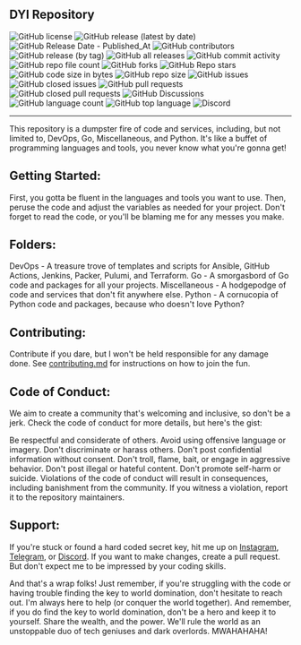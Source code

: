 ## DYI Repository


![GitHub license](https://img.shields.io/github/license/mthsfrts/DIY.io?style=for-the-badge)
![GitHub release (latest by date)](https://img.shields.io/github/v/release/mthsfrts/DIY.io?style=for-the-badge)
![GitHub Release Date - Published_At](https://img.shields.io/github/release-date/mthsfrts/DIY.io?style=for-the-badge)
![GitHub contributors](https://img.shields.io/github/contributors-anon/mthsfrts/DIY.io?style=for-the-badge)
![GitHub release (by tag)](https://img.shields.io/github/downloads/mthsfrts/DIY.io/v.1.0/total?style=for-the-badge)
![GitHub all releases](https://img.shields.io/github/downloads/mthsfrts/DIY.io/total?style=for-the-badge)
![GitHub commit activity](https://img.shields.io/github/commit-activity/w/mthsfrts/DIY.io?label=Weekly%20Commit&style=for-the-badge)
![GitHub repo file count](https://img.shields.io/github/directory-file-count/mthsfrts/DIY.io?style=for-the-badge)
![GitHub forks](https://img.shields.io/github/forks/mthsfrts/DIY.io?style=for-the-badge)
![GitHub Repo stars](https://img.shields.io/github/stars/mthsfrts/DIY.io?style=for-the-badge)
![GitHub code size in bytes](https://img.shields.io/github/languages/code-size/mthsfrts/DIY.io?style=for-the-badge)
![GitHub repo size](https://img.shields.io/github/repo-size/mthsfrts/DIY.io?style=for-the-badge)
![GitHub issues](https://img.shields.io/github/issues/mthsfrts/DIY.io?style=for-the-badge)
![GitHub closed issues](https://img.shields.io/github/issues-closed/mthsfrts/DIY.io?style=for-the-badge)
![GitHub pull requests](https://img.shields.io/github/issues-pr/mthsfrts/DIY.io?style=for-the-badge)
![GitHub closed pull requests](https://img.shields.io/github/issues-pr-closed/mthsfrts/DIY.io?style=for-the-badge)
![GitHub Discussions](https://img.shields.io/github/discussions/mthsfrts/DIY.io?style=for-the-badge)
![GitHub language count](https://img.shields.io/github/languages/count/mthsfrts/DIY.io?style=for-the-badge)
![GitHub top language](https://img.shields.io/github/languages/top/mthsfrts/DIY.io?style=for-the-badge)
![Discord](https://img.shields.io/discord/1068929997739397331?label=Discord&style=for-the-badge)

---

This repository is a dumpster fire of code and services, including, but not limited to, DevOps, Go, Miscellaneous, and Python. It's like a buffet of programming languages and tools, you never know what you're gonna get!

## Getting Started:

First, you gotta be fluent in the languages and tools you want to use. Then, peruse the code and adjust the variables as needed for your project. Don't forget to read the code, or you'll be blaming me for any messes you make.

## Folders:

DevOps - A treasure trove of templates and scripts for Ansible, GitHub Actions, Jenkins, Packer, Pulumi, and Terraform.
Go - A smorgasbord of Go code and packages for all your projects.
Miscellaneous - A hodgepodge of code and services that don't fit anywhere else.
Python - A cornucopia of Python code and packages, because who doesn't love Python?

## Contributing:

Contribute if you dare, but I won't be held responsible for any damage done. See [contributing.md](https://github.com/mthsfrts/DIY.io/blob/master/CONTRIBUTING.md) for instructions on how to join the fun.

## Code of Conduct:
We aim to create a community that's welcoming and inclusive, so don't be a jerk. Check the code of conduct for more details, but here's the gist:

Be respectful and considerate of others.
Avoid using offensive language or imagery.
Don't discriminate or harass others.
Don't post confidential information without consent.
Don't troll, flame, bait, or engage in aggressive behavior.
Don't post illegal or hateful content.
Don't promote self-harm or suicide.
Violations of the code of conduct will result in consequences, including banishment from the community. If you witness a violation, report it to the repository maintainers.

## Support:
If you're stuck or found a hard coded secret key, hit me up on [Instagram](https://www.instagram.com/mthsfrts/), [Telegram](https://t.me/Mthsfrts), or [Discord](https://discord.gg/Vw2Zk5ep5E). If you want to make changes, create a pull request. But don't expect me to be impressed by your coding skills.

And that's a wrap folks! Just remember, if you're struggling with the code or having trouble finding the key to world domination, don't hesitate to reach out. I'm always here to help (or conquer the world together). And remember, if you do find the key to world domination, don't be a hero and keep it to yourself. Share the wealth, and the power. We'll rule the world as an unstoppable duo of tech geniuses and dark overlords. MWAHAHAHA!
